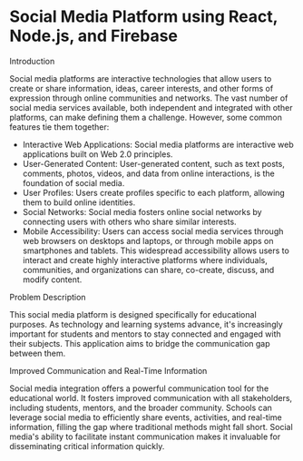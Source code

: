 # Social Media Platform using React, Node.js, and Firebase

Introduction

Social media platforms are interactive technologies that allow users to create or share information, ideas, career interests, and other forms of expression through online communities and networks. The vast number of social media services available, both independent and integrated with other platforms, can make defining them a challenge. However, some common features tie them together:

  - Interactive Web Applications: Social media platforms are interactive web applications built on Web 2.0 principles.
  - User-Generated Content: User-generated content, such as text posts, comments, photos, videos, and data from online interactions, is the foundation of social media.
  - User Profiles: Users create profiles specific to each platform, allowing them to build online identities.
  - Social Networks: Social media fosters online social networks by connecting users with others who share similar interests.
  - Mobile Accessibility: Users can access social media services through web browsers on desktops and laptops, or through mobile apps on smartphones and tablets. This widespread accessibility allows users to interact and create highly interactive platforms where individuals, communities, and organizations can share, co-create, discuss, and modify content.

Problem Description

This social media platform is designed specifically for educational purposes. As technology and learning systems advance, it's increasingly important for students and mentors to stay connected and engaged with their subjects. This application aims to bridge the communication gap between them.

Improved Communication and Real-Time Information

Social media integration offers a powerful communication tool for the educational world. It fosters improved communication with all stakeholders, including students, mentors, and the broader community. Schools can leverage social media to efficiently share events, activities, and real-time information, filling the gap where traditional methods might fall short. Social media's ability to facilitate instant communication makes it invaluable for disseminating critical information quickly.
